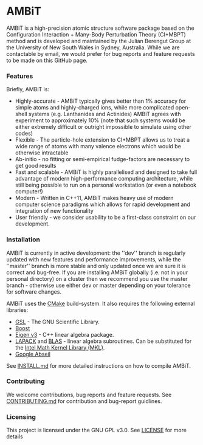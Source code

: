 # AMBiT
AMBiT is a high-precision atomic structure software package based on the Configuration Interaction + Many-Body Perturbation Theory (CI+MBPT) method and is developed and maintained by the Julian Berengut Group at the University of New South Wales in Sydney, Australia. While we are contactable by email, we would prefer for bug reports and feature requests to be made on this GitHub page.

### Features
Briefly, AMBiT is:
* Highly-accurate - AMBiT typically gives better than 1% accuracy for simple atoms and highly-charged ions, while more complicated open-shell systems (e.g. Lanthanides and Actinides) AMBiT agrees with experiment to approximately 10% (note that such systems would be either extremely difficult or outright impossible to simulate using other codes)
* Flexible - The particle-hole extension to CI+MBPT allows us to treat a wide range of atoms with many valence electrons which would be otherwise intractable
* Ab-initio - no fitting or semi-empirical fudge-factors are necessary to get good results
* Fast and scalable - AMBiT is highly parallelised and designed to take full advantage of modern high-performance computing architecture, while still being possible to run on a personal workstation (or even a notebook computer!)
* Modern - Written in C++11, AMBiT makes heavy use of modern computer science paradigms which allows for rapid development and integration of new functionality
* User friendly - we consider usability to be a first-class constraint on our development. 

### Installation
AMBiT is currently in active development: the ''dev'' branch is regularly updated with new features and performance improvements, while the ''master'' branch is more stable and only updated once we are sure it is correct and bug-free. If you are installing AMBiT globally (i.e. not in your personal directory) on a cluster then we recommend you use the master branch - otherwise use either dev or master depending on your tolerance for software changes. 

AMBiT uses the [CMake](https://cmake.org/) build-system. It also requires the following external libraries:
- [GSL](https://www.gnu.org/software/gsl/) - The GNU Scientific Library.
- [Boost](https://www.boost.org/)
- [Eigen v3](http://eigen.tuxfamily.org/index.php?title=Main_Page) - C++ linear algebra package.
- [LAPACK](http://www.netlib.org/lapack/) and [BLAS](http://www.netlib.org/blas/) - linear algebra subroutines. Can be substituted for the [Intel Math Kernel Library (MKL)](https://software.intel.com/en-us/mkl).
- [Google Abseil](https://github.com/abseil/abseil-cpp)

See [INSTALL.md](https://github.com/drjuls/AMBiT/blob/master/INSTALL.md) for more detailed
instructions on how to compile AMBiT.

### Contributing
We welcome contributions, bug reports and feature requests. See [CONTRIBUTING.md](https://github.com/drjuls/AMBiT/blob/master/CONTRIBUTING.md) for contribution and bug-report guidlines.

### Licensing
This project is licensed under the GNU GPL v3.0. See [LICENSE](https://github.com/drjuls/AMBiT/blob/master/LICENSE) for more details
